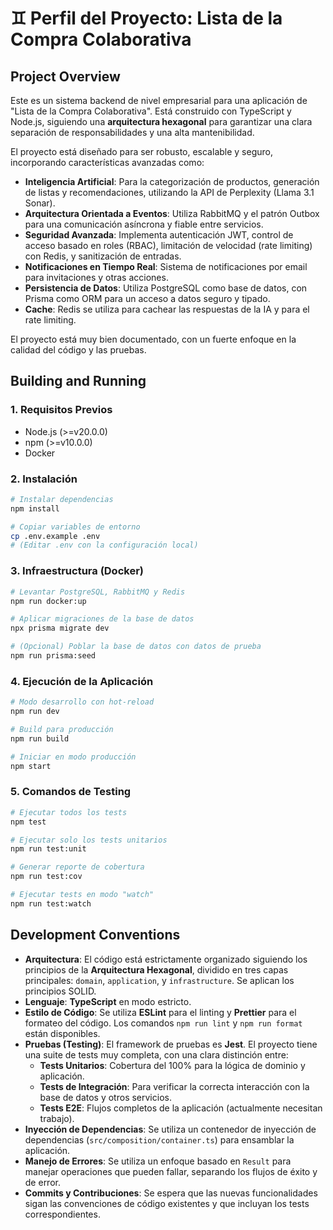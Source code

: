 # ♊ Perfil del Proyecto: Lista de la Compra Colaborativa

## Project Overview

Este es un sistema backend de nivel empresarial para una aplicación de "Lista de la Compra Colaborativa". Está construido con TypeScript y Node.js, siguiendo una **arquitectura hexagonal** para garantizar una clara separación de responsabilidades y una alta mantenibilidad.

El proyecto está diseñado para ser robusto, escalable y seguro, incorporando características avanzadas como:
- **Inteligencia Artificial**: Para la categorización de productos, generación de listas y recomendaciones, utilizando la API de Perplexity (Llama 3.1 Sonar).
- **Arquitectura Orientada a Eventos**: Utiliza RabbitMQ y el patrón Outbox para una comunicación asíncrona y fiable entre servicios.
- **Seguridad Avanzada**: Implementa autenticación JWT, control de acceso basado en roles (RBAC), limitación de velocidad (rate limiting) con Redis, y sanitización de entradas.
- **Notificaciones en Tiempo Real**: Sistema de notificaciones por email para invitaciones y otras acciones.
- **Persistencia de Datos**: Utiliza PostgreSQL como base de datos, con Prisma como ORM para un acceso a datos seguro y tipado.
- **Cache**: Redis se utiliza para cachear las respuestas de la IA y para el rate limiting.

El proyecto está muy bien documentado, con un fuerte enfoque en la calidad del código y las pruebas.

## Building and Running

### 1. Requisitos Previos
- Node.js (>=v20.0.0)
- npm (>=v10.0.0)
- Docker

### 2. Instalación
```bash
# Instalar dependencias
npm install

# Copiar variables de entorno
cp .env.example .env
# (Editar .env con la configuración local)
```

### 3. Infraestructura (Docker)
```bash
# Levantar PostgreSQL, RabbitMQ y Redis
npm run docker:up

# Aplicar migraciones de la base de datos
npx prisma migrate dev

# (Opcional) Poblar la base de datos con datos de prueba
npm run prisma:seed
```

### 4. Ejecución de la Aplicación
```bash
# Modo desarrollo con hot-reload
npm run dev

# Build para producción
npm run build

# Iniciar en modo producción
npm start
```

### 5. Comandos de Testing
```bash
# Ejecutar todos los tests
npm test

# Ejecutar solo los tests unitarios
npm run test:unit

# Generar reporte de cobertura
npm run test:cov

# Ejecutar tests en modo "watch"
npm run test:watch
```

## Development Conventions

- **Arquitectura**: El código está estrictamente organizado siguiendo los principios de la **Arquitectura Hexagonal**, dividido en tres capas principales: `domain`, `application`, y `infrastructure`. Se aplican los principios SOLID.
- **Lenguaje**: **TypeScript** en modo estricto.
- **Estilo de Código**: Se utiliza **ESLint** para el linting y **Prettier** para el formateo del código. Los comandos `npm run lint` y `npm run format` están disponibles.
- **Pruebas (Testing)**: El framework de pruebas es **Jest**. El proyecto tiene una suite de tests muy completa, con una clara distinción entre:
    - **Tests Unitarios**: Cobertura del 100% para la lógica de dominio y aplicación.
    - **Tests de Integración**: Para verificar la correcta interacción con la base de datos y otros servicios.
    - **Tests E2E**: Flujos completos de la aplicación (actualmente necesitan trabajo).
- **Inyección de Dependencias**: Se utiliza un contenedor de inyección de dependencias (`src/composition/container.ts`) para ensamblar la aplicación.
- **Manejo de Errores**: Se utiliza un enfoque basado en `Result` para manejar operaciones que pueden fallar, separando los flujos de éxito y de error.
- **Commits y Contribuciones**: Se espera que las nuevas funcionalidades sigan las convenciones de código existentes y que incluyan los tests correspondientes.